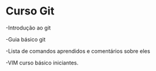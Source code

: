 # Curso Git
-Introdução ao git

-Guia básico git 

-Lista de comandos aprendidos e comentários sobre eles


-VIM curso básico iniciantes.
